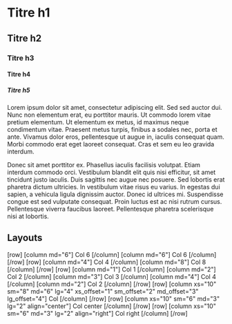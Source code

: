 # Titre h1
## Titre h2
### Titre h3
#### Titre h4
##### Titre h5

Lorem ipsum dolor sit amet, consectetur adipiscing elit. Sed sed auctor dui. Nunc non elementum erat, eu porttitor mauris. Ut commodo lorem vitae pretium elementum. Ut elementum ex metus, id maximus neque condimentum vitae. Praesent metus turpis, finibus a sodales nec, porta et ante. Vivamus dolor eros, pellentesque ut augue in, iaculis consequat quam. Morbi commodo erat eget laoreet consequat. Cras et sem eu leo gravida interdum.

Donec sit amet porttitor ex. Phasellus iaculis facilisis volutpat. Etiam interdum commodo orci. Vestibulum blandit elit quis nisi efficitur, sit amet tincidunt justo iaculis. Duis sagittis nec augue nec posuere. Sed lobortis erat pharetra dictum ultricies. In vestibulum vitae risus eu varius. In egestas dui sapien, a vehicula ligula dignissim auctor. Donec id ultrices mi. Suspendisse congue est sed vulputate consequat. Proin luctus est ac nisi rutrum cursus. Pellentesque viverra faucibus laoreet. Pellentesque pharetra scelerisque nisi at lobortis.

## Layouts

[row]
[column md="6"] Col 6 [/column]
[column md="6"] Col 6 [/column]
[/row]
[row]
[column md="4"] Col 4 [/column]
[column md="8"] Col 8 [/column]
[/row]
[row]
[column md="1"] Col 1 [/column]
[column md="2"] Col 2 [/column]
[column md="3"] Col 3 [/column]
[column md="4"] Col 4 [/column]
[column md="2"] Col 2 [/column]
[/row]
[row]
[column xs="10" sm="8" md="6" lg="4" xs_offset="1" sm_offset="2" md_offset="3" lg_offset="4"] Col  [/column]
[/row]
[row]
[column xs="10" sm="6" md="3" lg="2" align="center"] Col center [/column]
[/row]
[row]
[column xs="10" sm="6" md="3" lg="2" align="right"] Col right [/column]
[/row]